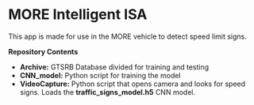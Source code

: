 # MORE Intelligent ISA

This app is made for use in the MORE vehicle to detect speed limit signs.

**Repository Contents**
- **Archive:** GTSRB Database divided for training and testing
- **CNN_model:** Python script for training the model
- **VideoCapture:** Python script that opens camera and looks for speed signs. Loads the **traffic_signs_model.h5** CNN model.

  
